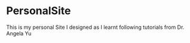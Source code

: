 # PersonalSite
This is my personal Site I designed as I learnt following tutorials from Dr. Angela Yu
